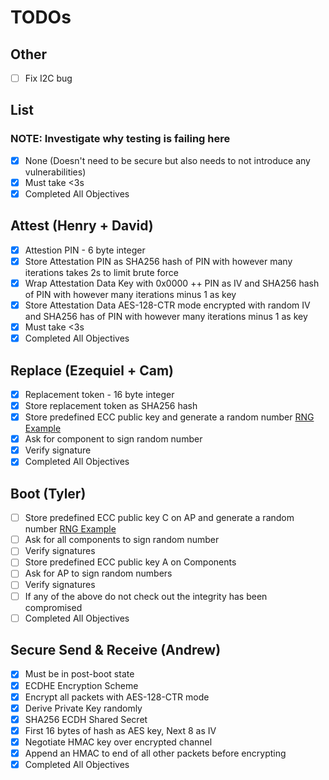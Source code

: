 # TODOs

## Other

- [ ] Fix I2C bug

## List

### NOTE: Investigate why testing is failing here

- [X] None (Doesn't need to be secure but also needs to not introduce any vulnerabilities)
- [X] Must take <3s
- [X] Completed All Objectives

## Attest (Henry + David)

- [X] Attestion PIN - 6 byte integer
- [X] Store Attestation PIN as SHA256 hash of PIN with however many iterations takes 2s to limit brute force
- [X] Wrap Attestation Data Key with 0x0000 ++ PIN as IV and SHA256 hash of PIN with however many iterations minus 1 as key
- [X] Store Attestation Data AES-128-CTR mode encrypted with random IV and SHA256 has of PIN with however many iterations minus 1 as key
- [X] Must take <3s
- [X] Completed All Objectives

## Replace (Ezequiel + Cam)

- [X] Replacement token - 16 byte integer
- [X] Store replacement token as SHA256 hash
- [X] Store predefined ECC public key and generate a random number [RNG Example](https://github.com/Analog-Devices-MSDK/msdk/tree/e20c2cfe54f3d8880d29c11390700840e7e7ba27/Examples/MAX78000/TRNG)
- [X] Ask for component to sign random number
- [X] Verify signature
- [X] Completed All Objectives

## Boot (Tyler)

- [ ] Store predefined ECC public key C on AP and generate a random number [RNG Example](https://github.com/Analog-Devices-MSDK/msdk/tree/e20c2cfe54f3d8880d29c11390700840e7e7ba27/Examples/MAX78000/TRNG)
- [ ] Ask for all components to sign random number
- [ ] Verify signatures
- [ ] Store predefined ECC public key A on Components
- [ ] Ask for AP to sign random numbers
- [ ] Verify signatures
- [ ] If any of the above do not check out the integrity has been compromised
- [ ] Completed All Objectives

## Secure Send & Receive (Andrew)

- [X] Must be in post-boot state
- [X] ECDHE Encryption Scheme
- [X] Encrypt all packets with AES-128-CTR mode
- [X] Derive Private Key randomly
- [X] SHA256 ECDH Shared Secret
- [X] First 16 bytes of hash as AES key, Next 8 as IV
- [X] Negotiate HMAC key over encrypted channel
- [X] Append an HMAC to end of all other packets before encrypting
- [X] Completed All Objectives
